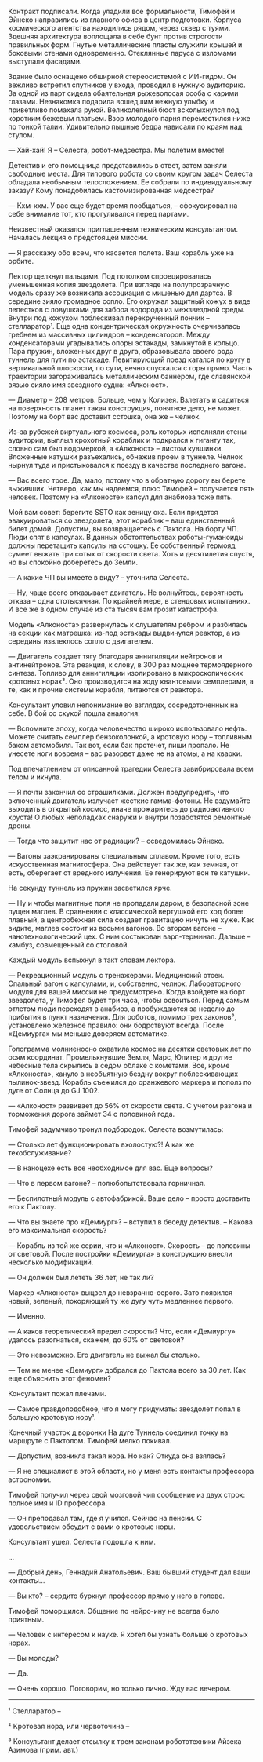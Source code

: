 Контракт подписали. Когда уладили все формальности, Тимофей и Эйнеко направились из главного офиса в центр подготовки. Корпуса космического агентства находились рядом, через сквер с туями. Здешняя архитектура воплощала в себе бунт против строгости правильных форм. Гнутые металлические пласты служили крышей и боковыми стенами одновременно. Стеклянные паруса с изломами выступали фасадами.

Здание было оснащено обширной стереосистемой с ИИ-гидом. Он вежливо встретил спутников у входа, проводил в нужную аудиторию. За одной из парт сидела обаятельная рыжеволосая особа с карими глазами. Незнакомка подарила вошедшим нежную улыбку и приветливо помахала рукой. Великолепный бюст всколыхнулся под коротким бежевым платьем. Взор молодого парня переместился ниже по тонкой талии. Удивительно пышные бедра нависали по краям над стулом.

— Хай-хай! Я – Селеста, робот-медсестра. Мы полетим вместе!

Детектив и его помощница представились в ответ, затем заняли свободные места. Для типового робота со своим кругом задач Селеста обладала необычным телосложением. Ее собрали по индивидуальному заказу? Кому понадобилась кастомизированная медсестра?

— Кхм-кхм. У вас еще будет время пообщаться, – сфокусировал на себе внимание тот, кто прогуливался перед партами.

Неизвестный оказался приглашенным техническим консультантом. Началась лекция о предстоящей миссии.

— Я расскажу обо всем, что касается полета. Ваш корабль уже на орбите.

Лектор щелкнул пальцами. Под потолком спроецировалась уменьшенная копия звездолета. При взгляде на полупрозрачную модель сразу же возникала ассоциация с мишенью для дартса. В середине зияло громадное сопло. Его окружал защитный кожух в виде лепестков с ловушками для забора водорода из межзвездной среды. Внутри под кожухом поблескивал перекрученный пончик – стелларатор¹. Еще одна концентрическая окружность очерчивалась гребнем из массивных цилиндров – конденсаторов. Между конденсаторами угадывались опоры эстакады, замкнутой в кольцо. Пара пружин, вложенных друг в друга, образовывала своего рода туннель для пути по эстакаде. Левитирующий поезд катался по кругу в вертикальной плоскости, по сути, вечно спускался с горы прямо. Часть траектории загораживалась металлическим баннером, где славянской вязью сияло имя звездного судна: «Алконост».

— Диаметр – 208 метров. Больше, чем у Колизея. Взлетать и садиться на поверхность планет такая конструкция, понятное дело, не может. Поэтому на борт вас доставит сстошка, она же – челнок.

Из-за рубежей виртуального космоса, роль которых исполняли стены аудитории, выплыл крохотный кораблик и подкрался к гиганту так, словно сам был водомеркой, а «Алконост» – листом кувшинки. Вложенные катушки разъехались, обнажив проем в туннеле. Челнок нырнул туда и пристыковался к поезду в качестве последнего вагона.

— Вас всего трое. Да, мало, потому что в обратную дорогу вы берете выживших. Четверо, как мы надеемся, плюс Тимофей – получается пять человек. Поэтому на «Алконосте» капсул для анабиоза тоже пять.

Мой вам совет: берегите SSTO как зеницу ока. Если придется эвакуироваться со звездолета, этот кораблик – ваш единственный билет домой. Допустим, вы возвращаетесь с Пактола. На борту ЧП. Люди спят в капсулах. В данных обстоятельствах роботы-гуманоиды должны перетащить капсулы на сстошку. Ее собственный термояд сумеет выжать три сотых от скорости света. Хоть и десятилетия спустя, но вы спокойно доберетесь до Земли.

— А какие ЧП вы имеете в виду? – уточнила Селеста.

— Ну, чаще всего отказывает двигатель. Не волнуйтесь, вероятность отказа – одна стотысячная. По крайней мере, в стендовых испытаниях. И все же в одном случае из ста тысяч вам грозит катастрофа.

Модель «Алконоста» развернулась к слушателям ребром и разбилась на секции как матрешка: из-под эстакады выдвинулся реактор, а из середины извлеклось сопло с двигателем.

— Двигатель создает тягу благодаря аннигиляции нейтронов и антинейтронов. Эта реакция, к слову, в 300 раз мощнее термоядерного синтеза. Топливо для аннигиляции изолировано в микроскопических кротовых норах³. Оно производится на ходу квантовыми семплерами, а те, как и прочие системы корабля, питаются от реактора.

Консультант уловил непонимание во взглядах, сосредоточенных на себе. В бой со скукой пошла аналогия:

— Вспомните эпоху, когда человечество широко использовало нефть. Можете считать семплер бензоколонкой, а кротовую нору – топливным баком автомобиля. Так вот, если бак протечет, пиши пропало. Не унесете ноги вовремя – вас разорвет даже не на атомы, а на кварки.

Под впечатлением от описанной трагедии Селеста завибрировала всем телом и икнула.

— Я почти закончил со страшилками. Должен предупредить, что включенный двигатель излучает жесткие гамма-фотоны. Не вздумайте выходить в открытый космос, иначе прожаритесь до радиоактивного хруста! О любых неполадках снаружи и внутри позаботятся ремонтные дроны.

— Тогда что защитит нас от радиации? – осведомилась Эйнеко.

— Вагоны заэкранированы специальным сплавом. Кроме того, есть искусственная магнитосфера. Она действует так же, как земная, от есть, оберегает от вредного излучения. Ее генерируют вон те катушки.

На секунду туннель из пружин засветился ярче.

— Ну и чтобы магнитные поля не пропадали даром, в безопасной зоне пущен маглев. В сравнении с классической вертушкой его ход более плавный, а центробежная сила создает гравитацию ничуть не хуже. Как видите, маглев состоит из восьми вагонов. Во втором вагоне – нанотехнологический цех. С ним состыкован варп-терминал. Дальше – камбуз, совмещенный со столовой.

Каждый модуль вспыхнул в такт словам лектора.

— Рекреационный модуль с тренажерами. Медицинский отсек. Спальный вагон с капсулами, и, собственно, челнок. Лабораторного модуля для вашей миссии не предусмотрено.
Когда взойдете на борт звездолета, у Тимофея будет три часа, чтобы освоиться. Перед самым отлетом люди переходят в анабиоз, а пробуждаются за неделю до прибытия в пункт назначения. Для роботов, помимо трех законов³, установлено железное правило: они бодрствуют всегда. После «Демиурга» мы меньше доверяем автоматике.

Голограмма молниеносно охватила космос на десятки световых лет по осям координат. Промелькнувшие Земля, Марс, Юпитер и другие небесные тела скрылись в седом облаке с кометами. Все, кроме «Алконоста», кануло в необъятную бездну вокруг поблескивающих пылинок-звезд. Корабль съежился до оранжевого маркера и пополз по дуге от Солнца до GJ 1002.

— «Алконост» развивает до 56% от скорости света. С учетом разгона и торможения дорога займет 34 с половиной года. 

Тимофей задумчиво тронул подбородок. Селеста возмутилась:

— Столько лет функционировать вхолостую?! А как же техобслуживание?

— В наноцехе есть все необходимое для вас. Еще вопросы?

— Что в первом вагоне? – полюбопытствовала горничная.

— Беспилотный модуль с автофабрикой. Ваше дело – просто доставить его к Пактолу.

— Что вы знаете про «Демиург»? – вступил в беседу детектив. – Какова его максимальная скорость?

— Корабль из той же серии, что и «Алконост». Скорость – до половины от световой. После постройки «Демиурга» в конструкцию внесли несколько модификаций.

— Он должен был лететь 36 лет, не так ли?

Маркер «Алконоста» выцвел до невзрачно-серого. Зато появился новый, зеленый, покоряющий ту же дугу чуть медленнее первого.

— Именно.

— А каков теоретический предел скорости? Что, если «Демиургу» удалось разогнаться, скажем, до 60% от световой?

— Это невозможно. Его двигатель не выжал бы столько.

— Тем не менее «Демиург» добрался до Пактола всего за 30 лет. Как еще объяснить этот феномен? 

Консультант пожал плечами.

— Самое правдоподобное, что я могу придумать: звездолет попал в большую кротовую нору¹.

Конечный участок д воронки
На дуге Туннель соединил точку на маршруте с Пактолом.
Тимофей мелко покивал.

— Допустим, возникла такая нора. Но как? Откуда она взялась?

— Я не специалист в этой области, но у меня есть контакты профессора астрономии. 

Тимофей получил через свой мозговой чип сообщение из двух строк: полное имя и ID профессора.

— Он преподавал там, где я учился. Сейчас на пенсии. С удовольствием обсудит с вами о кротовые норы.


Консультант ушел. Селеста подошла к ним.

...

— Добрый день, Геннадий Анатольевич. Ваш бывший студент дал ваши контакты...

— Вы кто? – сердито буркнул профессор прямо у него в голове.

Тимофей поморщился. Общение по нейро-ину не всегда было приятным.

— Человек с интересом к науке. Я хотел бы узнать больше о кротовых норах.

— Вы молоды?

— Да.

— Очень хорошо. Поговорим, но только лично. Жду вас вечером.

---
¹ Стелларатор –

² Кротовая нора, или червоточина –

³ Консультант делает отсылку к трем законам робототехники Айзека Азимова (прим. авт.)

